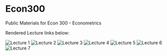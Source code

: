 # Econ300
Public Materials for Econ 300 - Econometrics

Rendered Lecture links below:

![Lecture 1](https://rpubs.com/McFortran/Lecture1)
![Lecture 2](https://rpubs.com/McFortran/Lecture2)
![Lecture 3](https://rpubs.com/McFortran/Lecture3)
![Lecture 4](https://rpubs.com/McFortran/Lecture4)
![Lecture 5](https://rpubs.com/McFortran/Lecture5)
![Lecture 6](https://rpubs.com/McFortran/Lecture6)
![Lecture 7](https://rpubs.com/McFortran/Lecture7)
